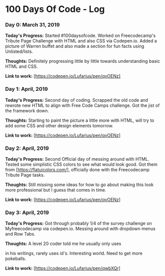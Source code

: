 # 100 Days Of Code - Log

### Day 0: March 31, 2019

**Today's Progress:** Started #100daysofcode. Worked on Freecodecamp's Tribute Page Challenge with HTML and also CSS via Codepen.io. Added a picture of Warren buffet and also made a section for fun facts using Unlisted/lists.

**Thoughts:** Definitely progressing little by little towards understanding basic HTML and CSS.

**Link to work:** 
[https://codepen.io/Lufarius/pen/qvOENz]

### Day 1: April, 2019

**Today's Progress:** Second day of coding. Scrapped the old code and rewrote new HTML to align with Free Code Camps challenge. Got the jist of the framework down.

**Thoughts:** Starting to paint the picture a little more with HTML, will try to add some CSS and other design elements tomorrow.

**Link to work:** 
[https://codepen.io/Lufarius/pen/qvOENz]

### Day 2: April, 2019

**Today's Progress:** Second Official day of messing around with HTML. Tested some simplistic CSS colors to see what would look good. Got them from [https://flatuicolors.com/], officially done with the Freecodecamp Tribute Page tasks. 

**Thoughts:** Still missing some ideas for how to go about making this look more professional but I guess that comes in time. 

**Link to work:** 
[https://codepen.io/Lufarius/pen/qvOENz]

### Day 3: April, 2019

**Today's Progress:** Got through probably 1/4 of the survey challenge on Myfreecodecamp via codepen.io. Messing around with dropdown menus and Row Tabs.

**Thoughts:** A level 20 coder told me he usually only uses <div> in his writings, rarely uses id's. Interesting world. Need to get more pokeballs.

**Link to work:** [https://codepen.io/Lufarius/pen/qwbXQr]
